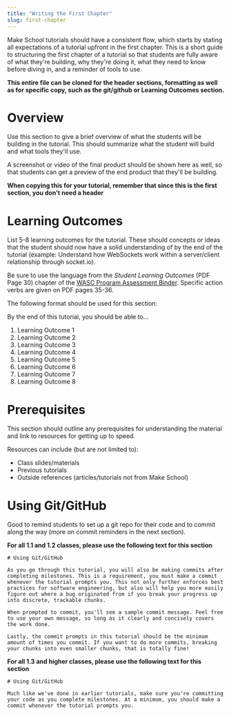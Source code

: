```yaml
---
title: "Writing the First Chapter"
slug: first-chapter
---
```


Make School tutorials should have a consistent flow, which starts by stating all expectations of a tutorial upfront in the first chapter. This is a short guide to structuring the first chapter of a tutorial so that students are fully aware of what they're building, why they're doing it, what they need to know before diving in, and a reminder of tools to use.

**This entire file can be cloned for the header sections, formatting as well as for specific copy, such as the git/github or Learning Outcomes section.**

# Overview

Use this section to give a brief overview of what the students will be building in the tutorial. This should summarize what the student will build and what tools they'll use.

A screenshot or video of the final product should be shown here as well, so that students can get a preview of the end product that they'll be building.

**When copying this for your tutorial, remember that since this is the first section, you don't need a header**


# Learning Outcomes

List 5-8 learning outcomes for the tutorial. These should concepts or ideas that the student should now have a solid understanding of by the end of the tutorial (example: Understand how WebSockets work within a server/client relationship through socket.io).

Be sure to use the language from the _Student Learning Outcomes_ (PDF Page 30) chapter of the [WASC Program Assessment Binder](https://drive.google.com/open?id=15GeE0LsGH73TNk2BVHd8VgbKnDb80N2j). Specific action verbs are given on PDF pages 35-36.

The following format should be used for this section:

By the end of this tutorial, you should be able to...

1. Learning Outcome 1
1. Learning Outcome 2
1. Learning Outcome 3
1. Learning Outcome 4
1. Learning Outcome 5
1. Learning Outcome 6
1. Learning Outcome 7
1. Learning Outcome 8

# Prerequisites

This section should outline any prerequisites for understanding the material and link to resources for getting up to speed.

Resources can include (but are not limited to):

- Class slides/materials
- Previous tutorials
- Outside references (articles/tutorials not from Make School)

# Using Git/GitHub

Good to remind students to set up a git repo for their code and to commit along the way (more on commit reminders in the next section).

**For all 1.1 and 1.2 classes, please use the following text for this section**

```
# Using Git/GitHub

As you go through this tutorial, you will also be making commits after completing milestones. This is a requirement, you must make a commit whenever the tutorial prompts you. This not only further enforces best practices for software engineering, but also will help you more easily figure out where a bug originated from if you break your progress up into discrete, trackable chunks.

When prompted to commit, you'll see a sample commit message. Feel free to use your own message, so long as it clearly and concisely covers the work done.

Lastly, the commit prompts in this tutorial should be the minimum amount of times you commit. If you want to do more commits, breaking your chunks into even smaller chunks, that is totally fine!
```

**For all 1.3 and higher classes, please use the following text for this section**

```
# Using Git/GitHub

Much like we've done in earlier tutorials, make sure you're committing your code as you complete milestones. At a minimum, you should make a commit whenever the tutorial prompts you.
```
